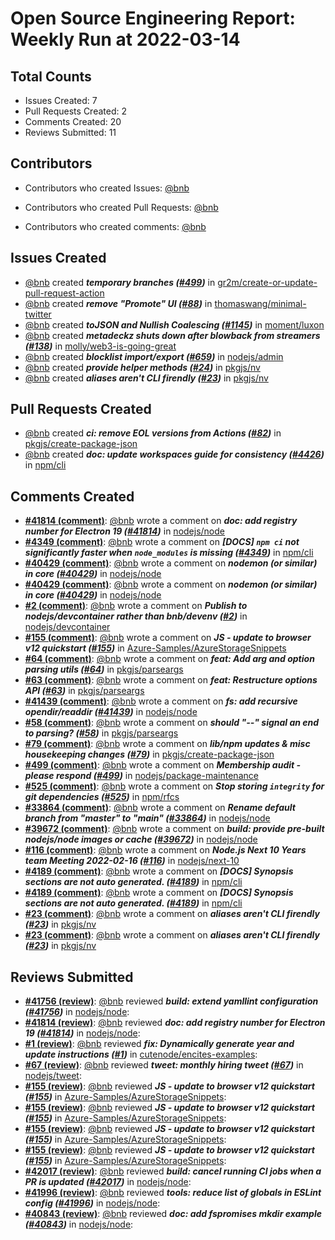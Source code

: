 # Open Source Engineering Report: Weekly Run at 2022-03-14

## Total Counts

* Issues Created: 7
* Pull Requests Created: 2
* Comments Created: 20
* Reviews Submitted: 11

## Contributors

* Contributors who created Issues: [@bnb](https://github.com/bnb)

* Contributors who created Pull Requests: [@bnb](https://github.com/bnb)

* Contributors who created comments: [@bnb](https://github.com/bnb)

## Issues Created

* [@bnb](https://github.com/bnb) created _**temporary branches ([#499](https://github.com/gr2m/create-or-update-pull-request-action/issues/499))**_ in [gr2m/create-or-update-pull-request-action](https://github.com/gr2m/create-or-update-pull-request-action)
* [@bnb](https://github.com/bnb) created _**remove "Promote" UI ([#88](https://github.com/thomaswang/minimal-twitter/issues/88))**_ in [thomaswang/minimal-twitter](https://github.com/thomaswang/minimal-twitter)
* [@bnb](https://github.com/bnb) created _**toJSON and Nullish Coalescing  ([#1145](https://github.com/moment/luxon/issues/1145))**_ in [moment/luxon](https://github.com/moment/luxon)
* [@bnb](https://github.com/bnb) created _**metadeckz shuts down after blowback from streamers ([#138](https://github.com/molly/web3-is-going-great/issues/138))**_ in [molly/web3-is-going-great](https://github.com/molly/web3-is-going-great)
* [@bnb](https://github.com/bnb) created _**blocklist import/export ([#659](https://github.com/nodejs/admin/issues/659))**_ in [nodejs/admin](https://github.com/nodejs/admin)
* [@bnb](https://github.com/bnb) created _**provide helper methods ([#24](https://github.com/pkgjs/nv/issues/24))**_ in [pkgjs/nv](https://github.com/pkgjs/nv)
* [@bnb](https://github.com/bnb) created _**aliases aren't CLI firendly ([#23](https://github.com/pkgjs/nv/issues/23))**_ in [pkgjs/nv](https://github.com/pkgjs/nv)

## Pull Requests Created

* [@bnb](https://github.com/bnb) created _**ci: remove EOL versions from Actions ([#82](https://github.com/pkgjs/create-package-json/pull/82))**_ in [pkgjs/create-package-json](https://github.com/pkgjs/create-package-json)
* [@bnb](https://github.com/bnb) created _**doc: update workspaces guide for consistency ([#4426](https://github.com/npm/cli/pull/4426))**_ in [npm/cli](https://github.com/npm/cli)

## Comments Created

* **[#41814 (comment)](https://github.com/nodejs/node/pull/41814#issuecomment-1028242368)**: [@bnb](https://github.com/bnb) wrote a comment on _**doc: add registry number for Electron 19 ([#41814](https://github.com/nodejs/node/pull/41814))**_ in [nodejs/node](https://github.com/nodejs/node)
* **[#4349 (comment)](https://github.com/npm/cli/issues/4349#issuecomment-1027172388)**: [@bnb](https://github.com/bnb) wrote a comment on _**[DOCS] `npm ci` not significantly faster when `node_modules` is missing ([#4349](https://github.com/npm/cli/issues/4349))**_ in [npm/cli](https://github.com/npm/cli)
* **[#40429 (comment)](https://github.com/nodejs/node/issues/40429#issuecomment-1027154308)**: [@bnb](https://github.com/bnb) wrote a comment on _**nodemon (or similar) in core ([#40429](https://github.com/nodejs/node/issues/40429))**_ in [nodejs/node](https://github.com/nodejs/node)
* **[#40429 (comment)](https://github.com/nodejs/node/issues/40429#issuecomment-1027046966)**: [@bnb](https://github.com/bnb) wrote a comment on _**nodemon (or similar) in core ([#40429](https://github.com/nodejs/node/issues/40429))**_ in [nodejs/node](https://github.com/nodejs/node)
* **[#2 (comment)](https://github.com/nodejs/devcontainer/issues/2#issuecomment-1027044662)**: [@bnb](https://github.com/bnb) wrote a comment on _**Publish to nodejs/devcontainer rather than bnb/devenv ([#2](https://github.com/nodejs/devcontainer/issues/2))**_ in [nodejs/devcontainer](https://github.com/nodejs/devcontainer)
* **[#155 (comment)](https://github.com/Azure-Samples/AzureStorageSnippets/pull/155#issuecomment-1050048788)**: [@bnb](https://github.com/bnb) wrote a comment on _**JS - update to browser v12 quickstart ([#155](https://github.com/Azure-Samples/AzureStorageSnippets/pull/155))**_ in [Azure-Samples/AzureStorageSnippets](https://github.com/Azure-Samples/AzureStorageSnippets)
* **[#64 (comment)](https://github.com/pkgjs/parseargs/pull/64#issuecomment-1045223539)**: [@bnb](https://github.com/bnb) wrote a comment on _**feat: Add arg and option parsing utils ([#64](https://github.com/pkgjs/parseargs/pull/64))**_ in [pkgjs/parseargs](https://github.com/pkgjs/parseargs)
* **[#63 (comment)](https://github.com/pkgjs/parseargs/pull/63#issuecomment-1045223258)**: [@bnb](https://github.com/bnb) wrote a comment on _**feat: Restructure options API ([#63](https://github.com/pkgjs/parseargs/pull/63))**_ in [pkgjs/parseargs](https://github.com/pkgjs/parseargs)
* **[#41439 (comment)](https://github.com/nodejs/node/pull/41439#issuecomment-1045201881)**: [@bnb](https://github.com/bnb) wrote a comment on _**fs: add recursive opendir/readdir ([#41439](https://github.com/nodejs/node/pull/41439))**_ in [nodejs/node](https://github.com/nodejs/node)
* **[#58 (comment)](https://github.com/pkgjs/parseargs/issues/58#issuecomment-1045188746)**: [@bnb](https://github.com/bnb) wrote a comment on _**should "--" signal an end to parsing? ([#58](https://github.com/pkgjs/parseargs/issues/58))**_ in [pkgjs/parseargs](https://github.com/pkgjs/parseargs)
* **[#79 (comment)](https://github.com/pkgjs/create-package-json/pull/79#issuecomment-1044877757)**: [@bnb](https://github.com/bnb) wrote a comment on _**lib/npm updates & misc housekeeping changes ([#79](https://github.com/pkgjs/create-package-json/pull/79))**_ in [pkgjs/create-package-json](https://github.com/pkgjs/create-package-json)
* **[#499 (comment)](https://github.com/nodejs/package-maintenance/issues/499#issuecomment-1043264946)**: [@bnb](https://github.com/bnb) wrote a comment on _**Membership audit - please respond ([#499](https://github.com/nodejs/package-maintenance/issues/499))**_ in [nodejs/package-maintenance](https://github.com/nodejs/package-maintenance)
* **[#525 (comment)](https://github.com/npm/rfcs/pull/525#issuecomment-1042093198)**: [@bnb](https://github.com/bnb) wrote a comment on _**Stop storing `integrity` for git dependencies ([#525](https://github.com/npm/rfcs/pull/525))**_ in [npm/rfcs](https://github.com/npm/rfcs)
* **[#33864 (comment)](https://github.com/nodejs/node/issues/33864#issuecomment-1041842550)**: [@bnb](https://github.com/bnb) wrote a comment on _**Rename default branch from "master" to "main" ([#33864](https://github.com/nodejs/node/issues/33864))**_ in [nodejs/node](https://github.com/nodejs/node)
* **[#39672 (comment)](https://github.com/nodejs/node/issues/39672#issuecomment-1041581297)**: [@bnb](https://github.com/bnb) wrote a comment on _**build: provide pre-built nodejs/node images or cache  ([#39672](https://github.com/nodejs/node/issues/39672))**_ in [nodejs/node](https://github.com/nodejs/node)
* **[#116 (comment)](https://github.com/nodejs/next-10/issues/116#issuecomment-1041579316)**: [@bnb](https://github.com/bnb) wrote a comment on _**Node.js  Next 10 Years team Meeting 2022-02-16 ([#116](https://github.com/nodejs/next-10/issues/116))**_ in [nodejs/next-10](https://github.com/nodejs/next-10)
* **[#4189 (comment)](https://github.com/npm/cli/issues/4189#issuecomment-1040541157)**: [@bnb](https://github.com/bnb) wrote a comment on _**[DOCS] Synopsis sections are not auto generated. ([#4189](https://github.com/npm/cli/issues/4189))**_ in [npm/cli](https://github.com/npm/cli)
* **[#4189 (comment)](https://github.com/npm/cli/issues/4189#issuecomment-1040471742)**: [@bnb](https://github.com/bnb) wrote a comment on _**[DOCS] Synopsis sections are not auto generated. ([#4189](https://github.com/npm/cli/issues/4189))**_ in [npm/cli](https://github.com/npm/cli)
* **[#23 (comment)](https://github.com/pkgjs/nv/issues/23#issuecomment-1031921430)**: [@bnb](https://github.com/bnb) wrote a comment on _**aliases aren't CLI firendly ([#23](https://github.com/pkgjs/nv/issues/23))**_ in [pkgjs/nv](https://github.com/pkgjs/nv)
* **[#23 (comment)](https://github.com/pkgjs/nv/issues/23#issuecomment-1031884580)**: [@bnb](https://github.com/bnb) wrote a comment on _**aliases aren't CLI firendly ([#23](https://github.com/pkgjs/nv/issues/23))**_ in [pkgjs/nv](https://github.com/pkgjs/nv)

## Reviews Submitted

* **[#41756 (review)](https://github.com/nodejs/node/pull/41756#pullrequestreview-872387937)**: [@bnb](https://github.com/bnb) reviewed _**build: extend yamllint configuration ([#41756](https://github.com/nodejs/node/pull/41756))**_ in [nodejs/node](https://github.com/nodejs/node): 
* **[#41814 (review)](https://github.com/nodejs/node/pull/41814#pullrequestreview-870965212)**: [@bnb](https://github.com/bnb) reviewed _**doc: add registry number for Electron 19 ([#41814](https://github.com/nodejs/node/pull/41814))**_ in [nodejs/node](https://github.com/nodejs/node): 
* **[#1 (review)](https://github.com/cutenode/encites-examples/pull/1#pullrequestreview-870488616)**: [@bnb](https://github.com/bnb) reviewed _**fix: Dynamically generate year and update instructions ([#1](https://github.com/cutenode/encites-examples/pull/1))**_ in [cutenode/encites-examples](https://github.com/cutenode/encites-examples): 
* **[#67 (review)](https://github.com/nodejs/tweet/pull/67#pullrequestreview-869655589)**: [@bnb](https://github.com/bnb) reviewed _**tweet: monthly hiring tweet ([#67](https://github.com/nodejs/tweet/pull/67))**_ in [nodejs/tweet](https://github.com/nodejs/tweet): 
* **[#155 (review)](https://github.com/Azure-Samples/AzureStorageSnippets/pull/155#pullrequestreview-892708593)**: [@bnb](https://github.com/bnb) reviewed _**JS - update to browser v12 quickstart ([#155](https://github.com/Azure-Samples/AzureStorageSnippets/pull/155))**_ in [Azure-Samples/AzureStorageSnippets](https://github.com/Azure-Samples/AzureStorageSnippets): 
* **[#155 (review)](https://github.com/Azure-Samples/AzureStorageSnippets/pull/155#pullrequestreview-892707377)**: [@bnb](https://github.com/bnb) reviewed _**JS - update to browser v12 quickstart ([#155](https://github.com/Azure-Samples/AzureStorageSnippets/pull/155))**_ in [Azure-Samples/AzureStorageSnippets](https://github.com/Azure-Samples/AzureStorageSnippets): 
* **[#155 (review)](https://github.com/Azure-Samples/AzureStorageSnippets/pull/155#pullrequestreview-892707019)**: [@bnb](https://github.com/bnb) reviewed _**JS - update to browser v12 quickstart ([#155](https://github.com/Azure-Samples/AzureStorageSnippets/pull/155))**_ in [Azure-Samples/AzureStorageSnippets](https://github.com/Azure-Samples/AzureStorageSnippets): 
* **[#155 (review)](https://github.com/Azure-Samples/AzureStorageSnippets/pull/155#pullrequestreview-892705460)**: [@bnb](https://github.com/bnb) reviewed _**JS - update to browser v12 quickstart ([#155](https://github.com/Azure-Samples/AzureStorageSnippets/pull/155))**_ in [Azure-Samples/AzureStorageSnippets](https://github.com/Azure-Samples/AzureStorageSnippets): 
* **[#42017 (review)](https://github.com/nodejs/node/pull/42017#pullrequestreview-884801234)**: [@bnb](https://github.com/bnb) reviewed _**build: cancel running CI jobs when a PR is updated ([#42017](https://github.com/nodejs/node/pull/42017))**_ in [nodejs/node](https://github.com/nodejs/node): 
* **[#41996 (review)](https://github.com/nodejs/node/pull/41996#pullrequestreview-883589092)**: [@bnb](https://github.com/bnb) reviewed _**tools: reduce list of globals in ESLint config ([#41996](https://github.com/nodejs/node/pull/41996))**_ in [nodejs/node](https://github.com/nodejs/node): 
* **[#40843 (review)](https://github.com/nodejs/node/pull/40843#pullrequestreview-883344168)**: [@bnb](https://github.com/bnb) reviewed _**doc: add fspromises mkdir example ([#40843](https://github.com/nodejs/node/pull/40843))**_ in [nodejs/node](https://github.com/nodejs/node): 
